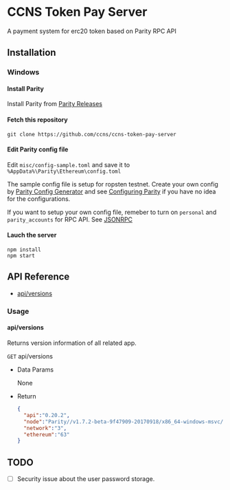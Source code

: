 # CCNS Token Pay Server

A payment system for erc20 token based on Parity RPC API

## Installation

### Windows
#### Install Parity

Install Parity from [Parity Releases](https://github.com/paritytech/parity/releases)

#### Fetch this repository 

```
git clone https://github.com/ccns/ccns-token-pay-server
```

#### Edit Parity config file

Edit `misc/config-sample.toml` and save it to `%AppData%\Parity\Ethereum\config.toml`

The sample config file is setup for ropsten testnet. Create your own config by [Parity Config Generator](https://paritytech.github.io/parity-config-generator/) and see [Configuring Parity](https://github.com/paritytech/parity/wiki/Configuring-Parity) if you have no idea for the configurations.

If you want to setup your own config file, remeber to turn on `personal` and `parity_accounts` for RPC API. See [JSONRPC](https://github.com/paritytech/parity/wiki/JSONRPC)

#### Lauch the server

```
npm install
npm start
```

## API Reference

- [api/versions](#api/versions)

### Usage

#### api/versions

Returns version information of all related app.

`GET` api/versions

- Data Params

  None

- Return
  
  ```json
  {
  	"api":"0.20.2",
  	"node":"Parity//v1.7.2-beta-9f47909-20170918/x86_64-windows-msvc/rustc1.19.0",
  	"network":"3",
  	"ethereum":"63"
  }
  ```


## TODO

- [ ] Security issue about the user password storage.